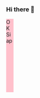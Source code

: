 ### Hi there 👋

<!--
**xxidbr9/xxidbr9** is a ✨ _special_ ✨ repository because its `README.md` (this file) appears on your GitHub profile.

Here are some ideas to get you started:

- 🔭 I’m currently working on ...
- 🌱 I’m currently learning ...
- 👯 I’m looking to collaborate on ...
- 🤔 I’m looking for help with ...
- 💬 Ask me about ...
- 📫 How to reach me: ...
- 😄 Pronouns: ...
- ⚡ Fun fact: ...
-->
<div style="width:20px; height:200px;background-color:pink">
    OK Siap
    <img src="https://source.unsplash.com/random/1>
              </div>
              Blum Bikin , masi kerja Bsok pas sepi baru buat :v
